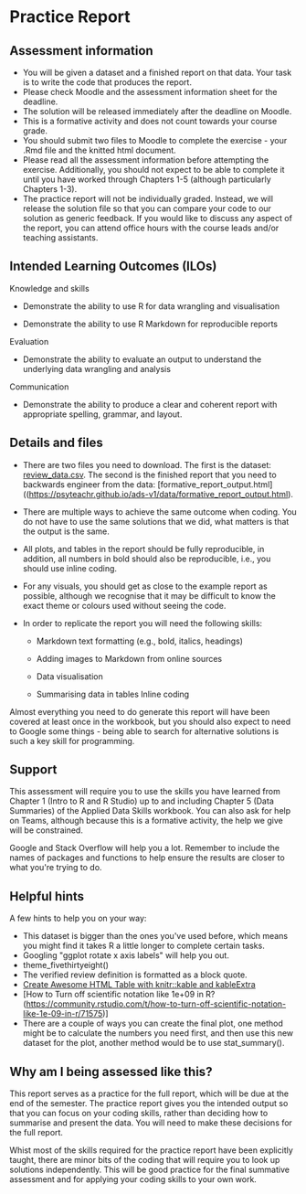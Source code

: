# Practice Report

## Assessment information

-   You will be given a dataset and a finished report on that data. Your task is to write the code that produces the report.
-   Please check Moodle and the assessment information sheet for the deadline.
-   The solution will be released immediately after the deadline on Moodle.
-   This is a formative activity and does not count towards your course grade.
-   You should submit two files to Moodle to complete the exercise - your .Rmd file and the knitted html document.
-   Please read all the assessment information before attempting the exercise. Additionally, you should not expect to be able to complete it until you have worked through Chapters 1-5 (although particularly Chapters 1-3).
-   The practice report will not be individually graded. Instead, we will release the solution file so that you can compare your code to our solution as generic feedback. If you would like to discuss any aspect of the report, you can attend office hours with the course leads and/or teaching assistants.

## Intended Learning Outcomes (ILOs)

Knowledge and skills

-   Demonstrate the ability to use R for data wrangling and visualisation

-   Demonstrate the ability to use R Markdown for reproducible reports

Evaluation

-   Demonstrate the ability to evaluate an output to understand the underlying data wrangling and analysis

Communication

-   Demonstrate the ability to produce a clear and coherent report with appropriate spelling, grammar, and layout.

## Details and files

-   There are two files you need to download. The first is the dataset: [review_data.csv](https://psyteachr.github.io/ads-v1/data/review_data.csv). The second is the finished report that you need to backwards engineer from the data: [formative_report_output.html]((https://psyteachr.github.io/ads-v1/data/formative_report_output.html).

-   There are multiple ways to achieve the same outcome when coding. You do not have to use the same solutions that we did, what matters is that the output is the same.

-   All plots, and tables in the report should be fully reproducible, in addition, all numbers in bold should also be reproducible, i.e., you should use inline coding.

-   For any visuals, you should get as close to the example report as possible, although we recognise that it may be difficult to know the exact theme or colours used without seeing the code.

-   In order to replicate the report you will need the following skills:

    -   Markdown text formatting (e.g., bold, italics, headings)

    -   Adding images to Markdown from online sources

    -   Data visualisation

    -   Summarising data in tables Inline coding

Almost everything you need to do generate this report will have been covered at least once in the workbook, but you should also expect to need to Google some things - being able to search for alternative solutions is such a key skill for programming.

## Support

This assessment will require you to use the skills you have learned from Chapter 1 (Intro to R and R Studio) up to and including Chapter 5 (Data Summaries) of the Applied Data Skills workbook. You can also ask for help on Teams, although because this is a formative activity, the help we give will be constrained.

Google and Stack Overflow will help you a lot. Remember to include the names of packages and functions to help ensure the results are closer to what you're trying to do.

## Helpful hints

A few hints to help you on your way:

-   This dataset is bigger than the ones you've used before, which means you might find it takes R a little longer to complete certain tasks.
-   Googling "ggplot rotate x axis labels" will help you out.
-   theme_fivethirtyeight()
-   The verified review definition is formatted as a block quote.
-   [Create Awesome HTML Table with knitr::kable and kableExtra](https://haozhu233.github.io/kableExtra/awesome_table_in_html)
-   \[How to Turn off scientific notation like 1e+09 in R?(<https://community.rstudio.com/t/how-to-turn-off-scientific-notation-like-1e-09-in-r/71575>)\]
-   There are a couple of ways you can create the final plot, one method might be to calculate the numbers you need first, and then use this new dataset for the plot, another method would be to use stat_summary().

## Why am I being assessed like this?

This report serves as a practice for the full report, which will be due at the end of the semester. The practice report gives you the intended output so that you can focus on your coding skills, rather than deciding how to summarise and present the data. You will need to make these decisions for the full report.

Whist most of the skills required for the practice report have been explicitly taught, there are minor bits of the coding that will require you to look up solutions independently. This will be good practice for the final summative assessment and for applying your coding skills to your own work.
